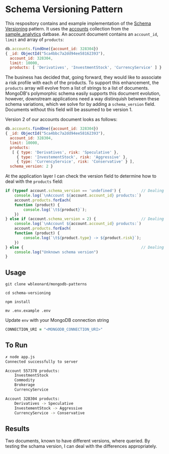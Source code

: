 # Schema Versioning Pattern

This respository contains and example implementation of the [Schema Versioning](https://www.mongodb.com/blog/post/building-with-patterns-the-schema-versioning-pattern) pattern. It uses the [accounts](https://docs.atlas.mongodb.com/sample-data/sample-analytics#sample_analytics.accounts) collection from the [sample_analytics](mongodb.com/sample-data/sample-analytics) datbase. An account document contains an `account_id`, `limit` and array of `products`:

```javascript
db.accounts.findOne({account_id: 328304})
{ _id: ObjectId("5ca4bbc7a2dd94ee58162393"),
  account_id: 328304,
  limit: 10000,
  products: [ 'Derivatives', 'InvestmentStock', 'CurrencyService' ] }
```

The business has decided that, going forward, they would like to associate a risk profile with each of the products. To support this enhancement, the `products` array will evolve from a list of strings to a list of documents. MongoDB's polymorphic schema easily supports this document evolution, however, downstream applications need a way distinquish between these schema variations, which we solve for by adding a `schema_version` field. Documents without this field will be assumed to be version 1.

Version 2 of our accounts document looks as follows:

```javascript
db.accounts.findOne({account_id: 328304})
{ _id: ObjectId("5ca4bbc7a2dd94ee58162393"),
  account_id: 328304,
  limit: 10000,
  products: 
   [ { type: 'Derivatives', risk: 'Speculative' },
     { type: 'InvestementStock', risk: 'Aggressive' },
     { type: 'CurrencyService', risk: 'Conservative' } ],
  schema_version: 2 }
```

At the application layer I can check the version field to determine how to deal with the `products` field:

```javascript
if (typeof account.schema_version == 'undefined') {         // Dealing w/ schema version 1
    console.log(`\nAccount ${account.account_id} products:`)
    account.products.forEach(
    function (product) {
        console.log(`\t${product}`);
    })
} else if (account.schema_version = 2) {                    // Dealing w/ schema version 2
    console.log(`\nAccount ${account.account_id} products:`)
    account.products.forEach(
    function (product) {
        console.log(`\t${product.type} -> ${product.risk}`);
    })
} else {                                                    // Dealing w/ an 'unknown' schema version
    console.log("Unknown schema version")
}
```



## Usage

`git clone wbleonard/mongodb-patterns`

`cd schema-versioning`

`npm install`

`mv .env.example .env`

Update `env` with your MongoDB connection string

```zsh
CONNECTION_URI = "<MONGODB_CONNECTION_URI>"
```

## To Run
```zsh
✗ node app.js
Connected successfully to server

Account 557378 products:
	InvestmentStock
	Commodity
	Brokerage
	CurrencyService

Account 328304 products:
	Derivatives -> Speculative
	InvestementStock -> Aggressive
	CurrencyService -> Conservative
```
## Results

Two documents, known to have different versions, where queried. By testing the schama version, I can deal with the differences appropriately. 




